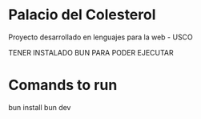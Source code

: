 # Palacio del Colesterol
Proyecto desarrollado en lenguajes para la web - USCO

TENER INSTALADO BUN PARA PODER EJECUTAR 

# Comands to run
  bun install
  bun dev
